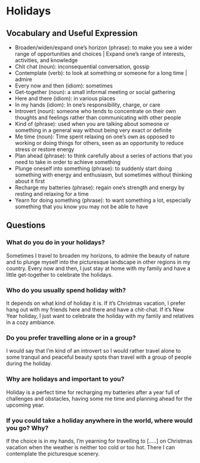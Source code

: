 # Holidays
## Vocabulary and Useful Expression
* Broaden/widen/expand one’s horizon (phrase): to make you see a wider range of opportunities and choices | Expand one’s range of interests, activities, and knowledge
* Chit chat (noun): inconsequential conversation, gossip
* Contemplate (verb): to look at something or someone for a long time | admire
* Every now and then (idiom): sometimes
* Get-together (noun): a small informal meeting or social gathering
* Here and there (idiom): in various places
* In my hands (idiom): In one’s responsibility, charge, or care
* Introvert (noun): someone who tends to concentrate on their own thoughts and feelings rather than communicating with other people
* Kind of (phrase): used when you are talking about someone or something in a general way without being very exact or definite
* Me time (noun): Time spent relaxing on one’s own as opposed to working or doing things for others, seen as an opportunity to reduce stress or restore energy
* Plan ahead (phrase): to think carefully about a series of actions that you need to take in order to achieve something
* Plunge oneself into something (phrase): to suddenly start doing something with energy and enthusiasm, but sometimes without thinking about it first
* Recharge my batteries (phrase): regain one’s strength and energy by resting and relaxing for a time
* Yearn for doing something (phrase): to want something a lot, especially something that you know you may not be able to have
## Questions
### What do you do in your holidays? 
Sometimes I travel to broaden my horizons, to admire the beauty of nature and to plunge myself into the picturesque landscape in other regions in my country. Every now and then, I just stay at home with my family and have a little get-together to celebrate the holidays.
### Who do you usually spend holiday with? 
It depends on what kind of holiday it is. If it’s Christmas vacation, I prefer hang out with my friends here and there and have a chit-chat. If it’s New Year holiday, I just want to celebrate the holiday with my family and relatives in a cozy ambiance.
### Do you prefer travelling alone or in a group? 
I would say that I’m kind of an introvert so I would rather travel alone to some tranquil and peaceful beauty spots than travel with a group of people during the holiday.
### Why are holidays and important to you? 
Holiday is a perfect time for recharging my batteries after a year full of challenges and obstacles, having some me time and planning ahead for the upcoming year.
### If you could take a holiday anywhere in the world, where would you go? Why? 
If the choice is in my hands, I’m yearning for travelling to […..] on Christmas vacation when the weather is neither too cold or too hot. There I can contemplate the picturesque scenery.
